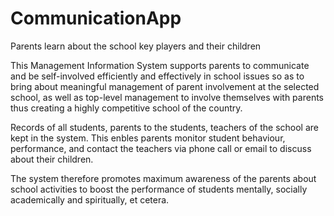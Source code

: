 # CommunicationApp
Parents learn about the school key players and their children


This Management Information System supports parents to communicate and be self-involved efficiently and effectively in school issues
so as to bring about meaningful management of parent involvement at the selected school, as well as top-level management to involve
themselves with parents thus creating a highly competitive school of the country.

Records of all students, parents to the students, teachers of the school are kept in the system.
This enbles parents monitor student behaviour, performance, and contact the teachers via phone call or email to discuss about their children.

The system therefore promotes maximum awareness of the parents about school activities to boost the performance of students mentally, socially
academically and spiritually, et cetera.




